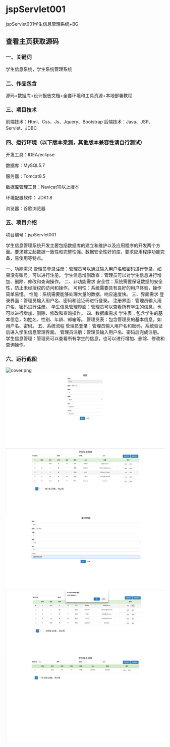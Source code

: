 # jspServlet001
jspServlet001学生信息管理系统+BG
 
## 查看主页获取源码

### 一、关键词
学生信息系统，学生系统管理系统

### 二、作品包含
源码+数据库+设计报告文档+全套环境和工具资源+本地部署教程

### 三、项目技术
前端技术：Html、Css、Js、Jquery、Bootstrap
后端技术：Java、JSP、Servlet、JDBC

### 四、运行环境（以下版本亲测，其他版本兼容性请自行测试）
开发工具：IDEA/eclipse

数据库：MySQL5.7

服务器：Tomcat8.5

数据库管理工具：Navicat10以上版本

环境配置软件： JDK1.8

浏览器：谷歌浏览器

### 五、项目介绍
项目编号：jspServlet001

学生信息管理系统开发主要包括数据库的建立和维护以及应用程序的开发两个方面。要求建立起数据一致性和完整性强。数据安全性好的库，要求应用程序功能完备，易使用等特点。

一、功能需求
管理员登录注册：管理员可以通过输入用户名和密码进行登录，如果没有账号，可以进行注册。
学生信息增删改查：管理员可以对学生信息进行增加、删除、修改和查询操作。
二、非功能需求
安全性：系统需要保证数据的安全性，防止未经授权的访问和操作。
可用性：系统需要具有良好的用户体验，操作简单易懂。
性能：系统需要能够处理大量的数据，响应速度快。
三、界面需求
登录界面：管理员输入用户名、密码和验证码进行登录。
注册界面：管理员输入用户名、密码进行注册。
学生信息管理界面：管理员可以查看所有学生的信息，也可以进行增加、删除、修改和查询操作。
四、数据库需求
学生表：包含学生的基本信息，如姓名、性别、年龄、邮箱等。
管理员表：包含管理员的基本信息，如用户名、密码。
五、系统流程
管理员登录：管理员输入用户名和密码，系统验证后进入学生信息管理界面。
管理员注册：管理员输入用户名、密码后完成注册。
学生信息管理：管理员可以查看所有学生的信息，也可以进行增加、删除、修改和查询操作。

### 六、运行截图
![cover.png](.cover.png)
![1.png](./1.png)
![2.png](./2.png)
![3.png](./3.png)
![4.png](./4.png)
![5.png](./5.png)
